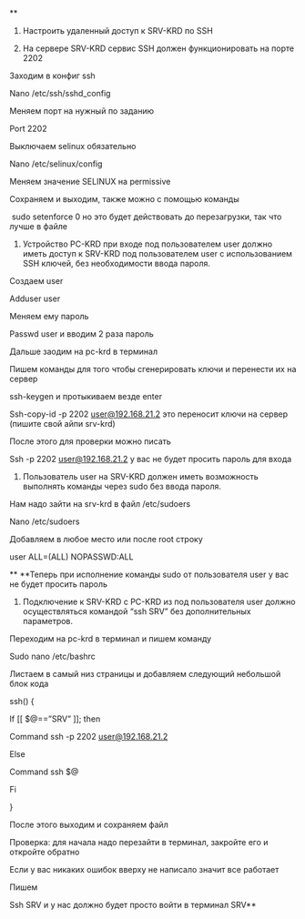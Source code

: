 **

1. Настроить удаленный доступ к SRV-KRD по SSH
    

2. На сервере SRV-KRD сервис SSH должен функционировать на порте 2202
    

Заходим в конфиг ssh

Nano /etc/ssh/sshd_config

Меняем порт на нужный по заданию

Port 2202

Выключаем selinux обязательно

Nano /etc/selinux/config

Меняем значение SELINUX на permissive

Сохраняем и выходим, также можно с помощью команды

 sudo setenforce 0 но это будет действовать до перезагрузки, так что лучше в файле

1. Устройство PC-KRD при входе под пользователем user должно иметь доступ к SRV-KRD под пользователем user c использованием SSH ключей, без необходимости ввода пароля.
    

Создаем user

Adduser user

Меняем ему пароль

Passwd user и вводим 2 раза пароль

Дальше заодим на pc-krd в терминал

Пишем команды для того чтобы сгенерировать ключи и перенести их на сервер

ssh-keygen и протыкиваем везде enter

Ssh-copy-id -p 2202 user@192.168.21.2 это переносит ключи на сервер (пишите свой айпи srv-krd)

После этого для проверки можно писать 

Ssh -p 2202 user@192.168.21.2 у вас не будет просить пароль для входа

1. Пользователь user на SRV-KRD должен иметь возможность выполнять команды через sudo без ввода пароля.
    

Нам надо зайти на srv-krd в файл /etc/sudoers

Nano /etc/sudoers

Добавляем в любое место или после root строку

user ALL=(ALL) NOPASSWD:ALL

**
**Теперь при исполнение команды sudo от пользователя user у вас  не будет просить пароль 

1. Подключение к SRV-KRD с PC-KRD из под пользователя user должно осуществляться командой “ssh SRV” без дополнительных параметров.
    

Переходим на pc-krd в терминал и пишем команду

Sudo nano /etc/bashrc

Листаем в самый низ страницы и добавляем следующий небольшой блок кода

ssh() {

If [[ $@==”SRV” ]]; then

Command ssh -p 2202 user@192.168.21.2

Else

Command ssh $@

Fi

}

После этого выходим и сохраняем файл

Проверка: для начала надо перезайти в терминал, закройте его и откройте обратно

Если у вас никаких ошибок вверху не написало значит все работает

Пишем 

Ssh SRV и у нас должно будет просто войти в терминал SRV**